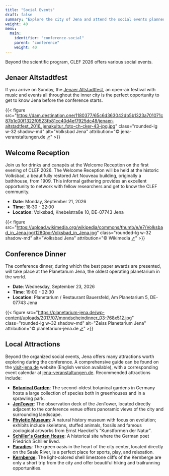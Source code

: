 ```yaml
---
title: "Social Events"
draft: false
summary: "Explore the city of Jena and attend the social events planned as part of CLEF 2026."
weight: 40
menu:
  main:
    identifier: "conference-social"
    parent: "conference"
    weight: 40
---
```


Beyond the scientific program, CLEF 2026 offers various social events.

## Jenaer Altstadtfest

If you arrive on Sunday, the [Jenaer Altstadtfest](https://www.jena-veranstaltungen.de/event/jenaer-altstadtfest), an open-air festival with music and events all throughout the inner city is the perfect opportunity to get to know Jena before the conference starts.

{{< figure src="https://dam.destination.one/1180377/65c6d363042db5b1323a701071c87b1c00f1322f0523fb81cc40d4ef7925dc48/jenaer-altstadtfest_2016_jenakultur_foto-ch-cker-43-jpg.jpg" class="rounded-lg w-32 shadow-md" alt="Volksbad Jena" attribution="© jena-veranstaltungen.de [➚](https://www.jena-veranstaltungen.de/event/jenaer-altstadtfest)" >}}

## Welcome Reception

Join us for drinks and canapés at the Welcome Reception on the first evening of CLEF 2026. 
The Welcome Reception will be held at the historic Volksbad, a beautifully restored Art Nouveau building, originally a bathhouse, from 1909.
This informal gathering provides an excellent opportunity to network with fellow researchers and get to know the CLEF community.

- **Date**: Monday, September 21, 2026
- **Time**: 18:30 - 22:00
- **Location**: Volksbad, Knebelstraße 10, DE-07743 Jena

{{< figure src="https://upload.wikimedia.org/wikipedia/commons/thumb/e/e7/Volksbad_in_Jena.jpg/1280px-Volksbad_in_Jena.jpg" class="rounded-lg w-32 shadow-md" alt="Volksbad Jena" attribution="© Wikimedia [➚](https://commons.wikimedia.org/wiki/File:Volksbad_in_Jena.jpg)" >}}

## Conference Dinner

The conference dinner, during which the best paper awards are presented, will take place at the Planetarium Jena, the oldest operating planetarium in the world. 

- **Date**: Wednesday, September 23, 2026  
- **Time**: 19:00 - 22:30  
- **Location**: Planetarium / Restaurant Bauersfeld, Am Planetarium 5, DE-07743 Jena

{{< figure src="https://planetarium-jena.de/wp-content/uploads/2017/07/mondscheindinner_03-768x512.jpg" class="rounded-lg w-32 shadow-md" alt="Zeiss Planetarium Jena" attribution="© planetarium-jena.de [➚](https://planetarium-jena.de)" >}}


## Local Attractions

Beyond the organized social events, Jena offers many attractions worth exploring during the conference. 
A comprehensive guide can be found on the [visit-jena.de](https://www.visit-jena.de/) website (English version available), with a corresponding event calendar at [jena-veranstaltungen.de](https://www.jena-veranstaltungen.de/veranstaltungen?tx_ndssearch_search%5Baction%5D=search&tx_ndssearch_search%5Bcontroller%5D=Search&tx_ndssearch_search%5BpresetSearchParams%5D%5Bcategory%5D=0&tx_ndssearch_search%5BpresetSearchParams%5D%5Bfrom%5D=2026-09-20&tx_ndssearch_search%5BpresetSearchParams%5D%5Bto%5D=2026-09-24&cHash=2358e12fc56b075e682af07d41255988).
Recommended attractions include:
- [**Botanical Garden**](https://www.visit-jena.de/aktiv-und-natur/gaerten-und-parks/botanischer-garten/): The second-oldest botanical gardens in Germany hosts a large collection of species both in greenhouses and in a sprawling park.
- [**JenTower**](https://www.visit-jena.de/sehen-und-erleben/sehenswuerdigkeiten/jentower/): The observation deck of the JenTower, located directly adjacent to the conference venue offers panoramic views of the city and surrounding landscape.
- [**Phyletic Museum**](https://www.visit-jena.de/kunst-kultur-und-kulinarik/museen/phyletisches-museum/): A natural history museum with focus on evolution; exhibits include skeletons, stuffed animals, fossils and famous zoological artworks from Ernst Haeckel's "Kunstformen der Natur".
- [**Schiller's Garden House**](https://www.visit-jena.de/kunst-kultur-und-kulinarik/museen/schillers-gartenhaus/): A historical site where the German poet Friedrich Schiller lived.
- [**Paradies**](https://www.visit-jena.de/aktiv-und-natur/gaerten-und-parks/jena-paradies-volkspark-oberaue/): The green oasis in the heart of the city center, located directly on the Saale River, is a perfect place for sports, play, and relaxation.
- [**Kernberge**](https://www.visit-jena.de/aktiv-und-natur/trailrunningwege-in-den-kernbergen/): The light-colored shell limestone cliffs of the Kernberge are only a short trip from the city and offer beautiful hiking and trailrunning opportunities.
